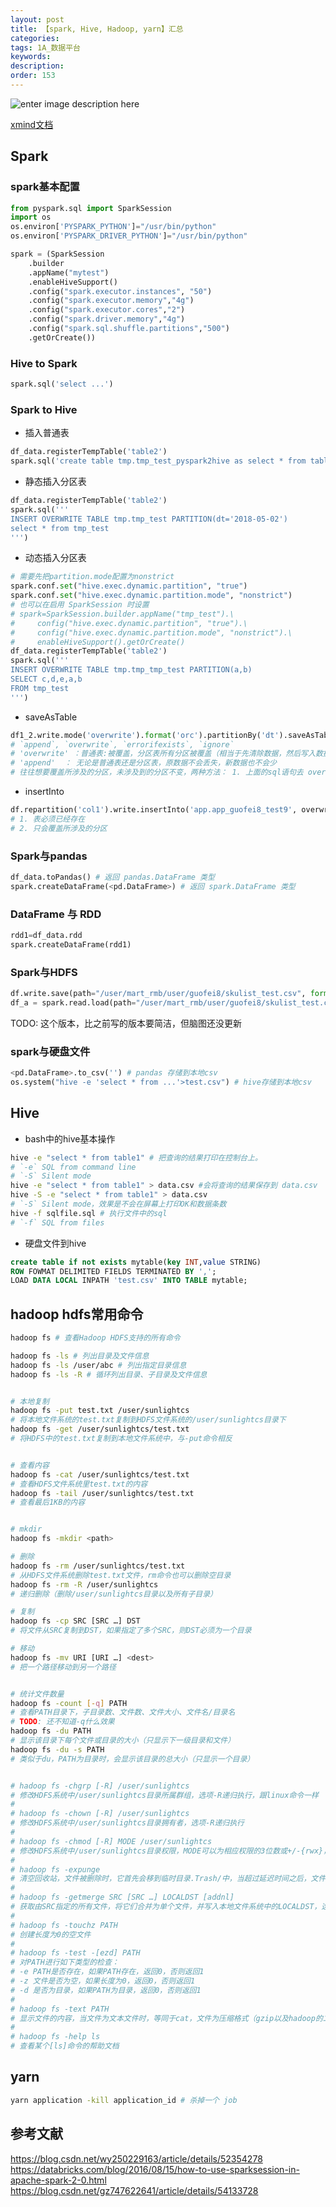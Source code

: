 ```yaml
---
layout: post
title: 【spark, Hive, Hadoop, yarn】汇总
categories:
tags: 1A_数据平台
keywords:
description:
order: 153
---
```




![enter image description here](https://www.guofei.site/pictures_for_blog//spark.png?raw=true)

[xmind文档](https://www.guofei.site/pictures_for_blog/spark.xmind)
## Spark
### spark基本配置
```py
from pyspark.sql import SparkSession
import os
os.environ['PYSPARK_PYTHON']="/usr/bin/python"
os.environ['PYSPARK_DRIVER_PYTHON']="/usr/bin/python"

spark = (SparkSession
    .builder
    .appName("mytest")
    .enableHiveSupport()
    .config("spark.executor.instances", "50")
    .config("spark.executor.memory","4g")
    .config("spark.executor.cores","2")
    .config("spark.driver.memory","4g")
    .config("spark.sql.shuffle.partitions","500")
    .getOrCreate())
```

### Hive to Spark
```py
spark.sql('select ...')
```
<!-- from pyspark.sql import HiveContext
hiveCtx=HiveContext(sc)
df_data=hiveCtx.sql('select ...') -->

### Spark to Hive
- 插入普通表
```py
df_data.registerTempTable('table2')
spark.sql('create table tmp.tmp_test_pyspark2hive as select * from table2')
```
- 静态插入分区表
```py
df_data.registerTempTable('table2')
spark.sql('''
INSERT OVERWRITE TABLE tmp.tmp_test PARTITION(dt='2018-05-02')
select * from tmp_test
''')
```
- 动态插入分区表
```py
# 需要先把partition.mode配置为nonstrict
spark.conf.set("hive.exec.dynamic.partition", "true")
spark.conf.set("hive.exec.dynamic.partition.mode", "nonstrict")
# 也可以在启用 SparkSession 时设置
# spark=SparkSession.builder.appName("tmp_test").\
#     config("hive.exec.dynamic.partition", "true").\
#     config("hive.exec.dynamic.partition.mode", "nonstrict").\
#     enableHiveSupport().getOrCreate()
df_data.registerTempTable('table2')
spark.sql('''
INSERT OVERWRITE TABLE tmp.tmp_tmp_test PARTITION(a,b)
SELECT c,d,e,a,b
FROM tmp_test
''')
```
- saveAsTable
```py
df1_2.write.mode('overwrite').format('orc').partitionBy('dt').saveAsTable('tmp.tmp_test_guofei')
# `append`, `overwrite`, `errorifexists`, `ignore`
# 'overwrite' ：普通表:被覆盖，分区表所有分区被覆盖（相当于先清除数据，然后写入数据）
# 'append'  ： 无论是普通表还是分区表，原数据不会丢失，新数据也不会少
# 往往想要覆盖所涉及的分区，未涉及到的分区不变，两种方法： 1. 上面的sql语句去 overwrite  2. 先用命令drop相关分区，然后append
```
- insertInto
```py
df.repartition('col1').write.insertInto('app.app_guofei8_test9', overwrite=True)
# 1. 表必须已经存在
# 2. 只会覆盖所涉及的分区
```


### Spark与pandas

```py
df_data.toPandas() # 返回 pandas.DataFrame 类型
spark.createDataFrame(<pd.DataFrame>) # 返回 spark.DataFrame 类型
```

### DataFrame 与 RDD
```py
rdd1=df_data.rdd
spark.createDataFrame(rdd1)
```

### Spark与HDFS

```py
df.write.save(path="/user/mart_rmb/user/guofei8/skulist_test.csv", format='csv', mode='overwrite', header=True)
df_a = spark.read.load(path="/user/mart_rmb/user/guofei8/skulist_test.csv", format="csv", header=True)
```

TODO: 这个版本，比之前写的版本要简洁，但脑图还没更新

<!-- df.write.format('csv').save('hdfs://ns11/user/mar/guofei/abc')
df_a = spark.read.format('csv').load('hdfs://ns11/user/mar/guofei/abc') # $ hadoop fs -ls hdfs://ns11/user/mart_rmb/guofei8/abc -->




### spark与硬盘文件
```py
<pd.DataFrame>.to_csv('') # pandas 存储到本地csv
os.system("hive -e 'select * from ...'>test.csv") # hive存储到本地csv
```

## Hive

- bash中的hive基本操作
```bash
hive -e "select * from table1" # 把查询的结果打印在控制台上。  
# `-e` SQL from command line
# `-S` Silent mode  
hive -e "select * from table1" > data.csv #会将查询的结果保存到 data.csv
hive -S -e "select * from table1" > data.csv
# `-S` Silent mode，效果是不会在屏幕上打印OK和数据条数
hive -f sqlfile.sql # 执行文件中的sql
# `-f` SQL from files  
```
- 硬盘文件到hive
```sql
create table if not exists mytable(key INT,value STRING)
ROW FOWMAT DELIMITED FIELDS TERMINATED BY ',';
LOAD DATA LOCAL INPATH 'test.csv' INTO TABLE mytable;
```


## hadoop hdfs常用命令
```bash
hadoop fs # 查看Hadoop HDFS支持的所有命令

hadoop fs -ls # 列出目录及文件信息
hadoop fs -ls /user/abc # 列出指定目录信息
hadoop fs -ls -R # 循环列出目录、子目录及文件信息


# 本地复制
hadoop fs -put test.txt /user/sunlightcs
# 将本地文件系统的test.txt复制到HDFS文件系统的/user/sunlightcs目录下
hadoop fs -get /user/sunlightcs/test.txt
# 将HDFS中的test.txt复制到本地文件系统中，与-put命令相反


# 查看内容
hadoop fs -cat /user/sunlightcs/test.txt
# 查看HDFS文件系统里test.txt的内容
hadoop fs -tail /user/sunlightcs/test.txt
# 查看最后1KB的内容


# mkdir
hadoop fs -mkdir <path>

# 删除
hadoop fs -rm /user/sunlightcs/test.txt
# 从HDFS文件系统删除test.txt文件，rm命令也可以删除空目录
hadoop fs -rm -R /user/sunlightcs
# 递归删除（删除/user/sunlightcs目录以及所有子目录）

# 复制
hadoop fs -cp SRC [SRC …] DST
# 将文件从SRC复制到DST，如果指定了多个SRC，则DST必须为一个目录

# 移动
hadoop fs -mv URI [URI …] <dest>
# 把一个路径移动到另一个路径


# 统计文件数量
hadoop fs -count [-q] PATH
# 查看PATH目录下，子目录数、文件数、文件大小、文件名/目录名
# TODO: 还不知道-q什么效果
hadoop fs -du PATH
# 显示该目录下每个文件或目录的大小（只显示下一级目录和文件）
hadoop fs -du -s PATH
# 类似于du，PATH为目录时，会显示该目录的总大小（只显示一个目录）


# hadoop fs -chgrp [-R] /user/sunlightcs
# 修改HDFS系统中/user/sunlightcs目录所属群组，选项-R递归执行，跟linux命令一样
#
# hadoop fs -chown [-R] /user/sunlightcs
# 修改HDFS系统中/user/sunlightcs目录拥有者，选项-R递归执行
#
# hadoop fs -chmod [-R] MODE /user/sunlightcs
# 修改HDFS系统中/user/sunlightcs目录权限，MODE可以为相应权限的3位数或+/-{rwx}，选项-R递归执行
#
# hadoop fs -expunge
# 清空回收站，文件被删除时，它首先会移到临时目录.Trash/中，当超过延迟时间之后，文件才会被永久删除
#
# hadoop fs -getmerge SRC [SRC …] LOCALDST [addnl]     
# 获取由SRC指定的所有文件，将它们合并为单个文件，并写入本地文件系统中的LOCALDST，选项addnl将在每个文件的末尾处加上一个换行符
#
# hadoop fs -touchz PATH  
# 创建长度为0的空文件
#
# hadoop fs -test -[ezd] PATH    
# 对PATH进行如下类型的检查：
# -e PATH是否存在，如果PATH存在，返回0，否则返回1
# -z 文件是否为空，如果长度为0，返回0，否则返回1
# -d 是否为目录，如果PATH为目录，返回0，否则返回1
#
# hadoop fs -text PATH
# 显示文件的内容，当文件为文本文件时，等同于cat，文件为压缩格式（gzip以及hadoop的二进制序列文件格式）时，会先解压缩
#
# hadoop fs -help ls
# 查看某个[ls]命令的帮助文档
```

## yarn
```bash
yarn application -kill application_id # 杀掉一个 job
```



## 参考文献
https://blog.csdn.net/wy250229163/article/details/52354278  
https://databricks.com/blog/2016/08/15/how-to-use-sparksession-in-apache-spark-2-0.html  
https://blog.csdn.net/gz747622641/article/details/54133728
